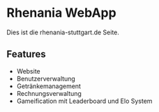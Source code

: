 # Rhenania WebApp

Dies ist die rhenania-stuttgart.de Seite.

## Features

- Website
- Benutzerverwaltung
- Getränkemanagement
- Rechnungsverwaltung
- Gameification mit Leaderboard und Elo System
